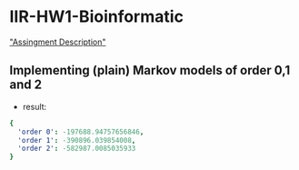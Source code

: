 # IIR-HW1-Bioinformatic

["Assingment Description"]("https://hackmd.io/yRa9PEfwQXKHwPzv0lnXmw")

## Implementing (plain) Markov models of order 0,1 and 2
- result:
```yaml
{
  'order 0': -197688.94757656846, 
  'order 1': -390896.039854008, 
  'order 2': -582987.0085035933
}
```


